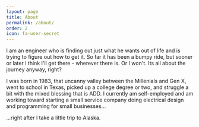 ```yaml
---
layout: page
title: About
permalink: /about/
order: 2 
icon: fa-user-secret
---
```


I am an engineer who is finding out just what he wants out of life and is trying to figure out how to get it.  So far it has been a bumpy ride, but sooner or later I think I'll get there - wherever there is.  Or I won't.  Its all about the journey anyway, right?

I was born in 1983, that uncanny valley between the Millenials and Gen X, went to school in Texas, picked up a college degree or two, and struggle a bit with the mixed blessing that is ADD.  I currently am self-employed and am working toward starting a small service company doing electrical design and programming for small businesses...

...right after I take a little trip to Alaska.
